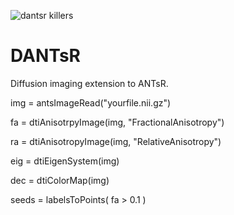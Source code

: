 ![dantsr killers](http://www.picslyrics.net/images/255741-the-killers-are-we-human-or-are-we-dancer.jpg)



# DANTsR
Diffusion imaging extension to ANTsR.

img = antsImageRead("yourfile.nii.gz")

fa = dtiAnisotrpyImage(img, "FractionalAnisotropy")

ra = dtiAnisotropyImage(img, "RelativeAnisotropy")

eig = dtiEigenSystem(img)

dec = dtiColorMap(img)

seeds = labelsToPoints( fa > 0.1 )
